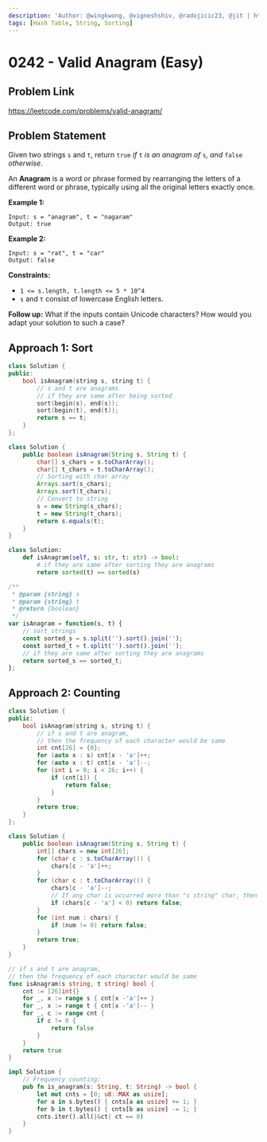 ```yaml
---
description: 'Author: @wingkwong, @vigneshshiv, @radojicic23, @jit | https://leetcode.com/problems/valid-anagram/'
tags: [Hash Table, String, Sorting]
---
```


# 0242 - Valid Anagram (Easy)

## Problem Link

https://leetcode.com/problems/valid-anagram/

## Problem Statement

Given two strings `s` and `t`, return `true` _if_ `t` _is an anagram of_ `s`_, and_ `false` _otherwise_.

An **Anagram** is a word or phrase formed by rearranging the letters of a different word or phrase, typically using all the original letters exactly once.

**Example 1:**

```
Input: s = "anagram", t = "nagaram"
Output: true
```

**Example 2:**

```
Input: s = "rat", t = "car"
Output: false
```

**Constraints:**

* `1 <= s.length, t.length <= 5 * 10^4`
* `s` and `t` consist of lowercase English letters.

**Follow up:** What if the inputs contain Unicode characters? How would you adapt your solution to such a case?

## Approach 1: Sort

<Tabs>
<TabItem value="cpp" label="C++">
<SolutionAuthor name="@wingkwong"/>

```cpp
class Solution {
public:
    bool isAnagram(string s, string t) {
        // s and t are anagrams
        // if they are same after being sorted
        sort(begin(s), end(s));
        sort(begin(t), end(t));
        return s == t;
    }
};
```

</TabItem>

<TabItem value="java" label="Java">
<SolutionAuthor name="@vigneshshiv"/>

```java
class Solution {
    public boolean isAnagram(String s, String t) {
        char[] s_chars = s.toCharArray();
        char[] t_chars = t.toCharArray();
        // Sorting with char array
        Arrays.sort(s_chars);
        Arrays.sort(t_chars);
        // Convert to string
        s = new String(s_chars);
        t = new String(t_chars);
        return s.equals(t);
    }
}
```

</TabItem>

<TabItem value="python" label="Python">
<SolutionAuthor name="@radojicic23"/>

```python
class Solution:
    def isAnagram(self, s: str, t: str) -> bool:
        # if they are same after sorting they are anagrams
        return sorted(t) == sorted(s)
```

</TabItem>

<TabItem value="javascript" label="JavaScript">
<SolutionAuthor name="@radojicic23"/>

```javascript
/**
 * @param {string} s
 * @param {string} t
 * @return {boolean}
 */
var isAnagram = function(s, t) {
    // sort strings 
    const sorted_s = s.split('').sort().join('');
    const sorted_t = t.split('').sort().join('');
    // if they are same after sorting they are anagrams
    return sorted_s == sorted_t;
};
```

</TabItem>
</Tabs>

## Approach 2: Counting

<Tabs>
<TabItem value="cpp" label="C++">
<SolutionAuthor name="@wingkwong"/>

```cpp
class Solution {
public:
    bool isAnagram(string s, string t) {
        // if s and t are anagram, 
        // then the frequency of each character would be same
        int cnt[26] = {0};
        for (auto x : s) cnt[x - 'a']++;
        for (auto x : t) cnt[x - 'a']--;
        for (int i = 0; i < 26; i++) {
            if (cnt[i]) {
                return false;
            }
        }
        return true;
    }
};
```

</TabItem>

<TabItem value="java" label="Java">
<SolutionAuthor name="@vigneshshiv"/>

```java
class Solution {
    public boolean isAnagram(String s, String t) {
        int[] chars = new int[26];
        for (char c : s.toCharArray()) {
            chars[c - 'a']++;
        }
        for (char c : t.toCharArray()) {
            chars[c - 'a']--;
            // If any char is occurred more than "s string" char, then immediately return false. 
            if (chars[c - 'a'] < 0) return false;
        }
        for (int num : chars) {
            if (num != 0) return false;
        }
        return true;
    }
}
```

</TabItem>

<TabItem value="go" label="Go">
<SolutionAuthor name="@wingkwong"/>

```go
// if s and t are anagram, 
// then the frequency of each character would be same
func isAnagram(s string, t string) bool {
    cnt := [26]int{}
	for _, x := range s { cnt[x -'a']++ }
    for _, x := range t { cnt[x -'a']-- }
	for _, c := range cnt {
		if c != 0 {
			return false
		}
	}
	return true
}
```

</TabItem>

<TabItem value="rs" label="Rust">
<SolutionAuthor name="@jit"/>

```rs
impl Solution {
    // Frequency counting:
    pub fn is_anagram(s: String, t: String) -> bool {
        let mut cnts = [0; u8::MAX as usize];
        for a in s.bytes() { cnts[a as usize] += 1; }
        for b in t.bytes() { cnts[b as usize] -= 1; }
        cnts.iter().all(|&ct| ct == 0)
    }
}
```

</TabItem>
</Tabs>